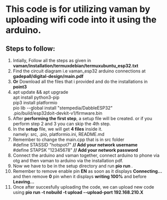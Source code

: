# This code is for utilizing vaman by uploading wifi code into it using the arduino.

## Steps to follow:
1) Intially, Follow all the steps as given in **vaman/installation/termuxdebian/termuxubuntu_esp32.txt**
2) Find the circuit diagram i.e vaman_esp32 arduino connections at **gadepall/digital-design/main.pdf**
3) **Or** Download all the files that i provided and do the installations in <b> point3</b>
4) apt update && apt upgrade <br>
   apt install python3-pip <br>
   pip3 install platformio <br>
   pio lib --global install "stempedia/DabbleESP32" <br>
   .pio/build/esp32doit-devkit-v1/firmware.bin <br>
5) After **performing the first step**, a setup file will be created. or if you perform step 2 and 3 you can skip the 4th step.
6) In the **setup** file, we will get **4 files** inside it. <br>
   namely: src, .pio, platformio.ini, README.md
7) Remember to change the main.cpp that is in src folder<br>
   #define STASSID "hotspot7" **// Add your network username<br>**
   #define STAPSK  "12345678" **// Add your network password<br>**
8) Connect the arduino and vaman together, connect arduino to phone via otg and then vaman to arduino via the installation pdf. 
9) Now we have to be in the setup directory and run <b> pio run </b>.
10) Remember to remove enable pin <b>EN</b> as soon as it displays <b>Connecting...</b> and then remove <b>0</b> pin when it displays <b>writing 100%</b> and before           <b>Leaving...</b>
11) Once after succesfully uploading the code, we can upload new code using <b>pio run -t nobuild -t upload --upload-port 192.168.210.X </b>
